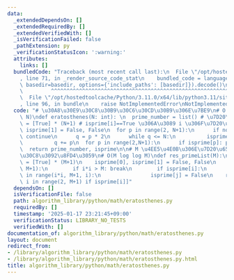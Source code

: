 ```yaml
---
data:
  _extendedDependsOn: []
  _extendedRequiredBy: []
  _extendedVerifiedWith: []
  _isVerificationFailed: false
  _pathExtension: py
  _verificationStatusIcon: ':warning:'
  attributes:
    links: []
  bundledCode: "Traceback (most recent call last):\n  File \"/opt/hostedtoolcache/Python/3.11.0/x64/lib/python3.11/site-packages/onlinejudge_verify/documentation/build.py\"\
    , line 71, in _render_source_code_stat\n    bundled_code = language.bundle(stat.path,\
    \ basedir=basedir, options={'include_paths': [basedir]}).decode()\n          \
    \         ^^^^^^^^^^^^^^^^^^^^^^^^^^^^^^^^^^^^^^^^^^^^^^^^^^^^^^^^^^^^^^^^^^^^^^^^^^^^^^^^^\n\
    \  File \"/opt/hostedtoolcache/Python/3.11.0/x64/lib/python3.11/site-packages/onlinejudge_verify/languages/python.py\"\
    , line 96, in bundle\n    raise NotImplementedError\nNotImplementedError\n"
  code: "# \u30A8\u30E9\u30C8\u30B9\u30C6\u30CD\u30B9\u306E\u7BE9\n# O (N log log\
    \ N)\ndef eratosthenes(N: int): \n  prime_number = list() # \u7D20\u6570\n  isprime\
    \ = [True] * (N+1) # isprime[i]==True \u306A\u3089 i \u306F\u7D20\u6570\n  isprime[0],\
    \ isprime[1] = False, False\n  for p in range(2, N+1):\n      if not isprime[p]:\
    \ continue\n      q = p * 2\n      while q <= N:\n          isprime[q] = False\n\
    \          q += p\n  for p in range(2,N+1):\n      if isprime[p]: prime_number.append(p)\n\
    \  return prime_number, isprime\n\n# M \u4EE5\u4E0B\u306E\u7D20\u6570\u30EA\u30B9\
    \u30C8\u3092\u8FD4\u3059\n# O(M log log M)\ndef res_primeList(M):\n    isprime\
    \ = [True] * (M+1)\n    isprime[0], isprime[1] = False, False\n    for i in range(2,\
    \ M+1):\n        if i*i > M: break\n        if isprime[i]:\n            for j\
    \ in range(i*i, M+1, i):\n                isprime[j] = False\n    return [i for\
    \ i in range(2, M+1) if isprime[i]]"
  dependsOn: []
  isVerificationFile: false
  path: algorithm_library/python/math/eratosthenes.py
  requiredBy: []
  timestamp: '2025-01-17 23:21:45+09:00'
  verificationStatus: LIBRARY_NO_TESTS
  verifiedWith: []
documentation_of: algorithm_library/python/math/eratosthenes.py
layout: document
redirect_from:
- /library/algorithm_library/python/math/eratosthenes.py
- /library/algorithm_library/python/math/eratosthenes.py.html
title: algorithm_library/python/math/eratosthenes.py
---
```

